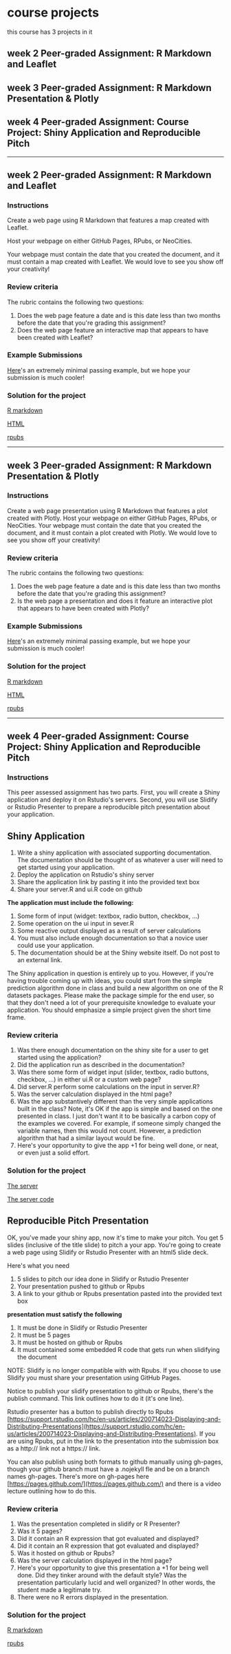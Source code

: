 # course projects

this course has 3 projects in it

## week 2 Peer-graded Assignment: R Markdown and Leaflet
## week 3 Peer-graded Assignment: R Markdown Presentation & Plotly
## week 4 Peer-graded Assignment: Course Project: Shiny Application and Reproducible Pitch

---

## week 2 Peer-graded Assignment: R Markdown and Leaflet

### Instructions

Create a web page using R Markdown that features a map created with Leaflet.

Host your webpage on either GitHub Pages, RPubs, or NeoCities.

Your webpage must contain the date that you created the document, and it must contain a map created with Leaflet. We would love to see you show off your creativity!

### Review criteria

The rubric contains the following two questions:

1. Does the web page feature a date and is this date less than two months before the date that you're grading this assignment?
2. Does the web page feature an interactive map that appears to have been created with Leaflet?

### Example Submissions

[Here](https://seankross.neocities.org/week2.html)'s an extremely minimal passing example, but we hope your submission is much cooler!

### Solution for the project 
[R markdown](https://github.com/Ibn-mohey/R-general-practice/blob/gh-pages/coursera%20Data%20Science%20Specialization/9-Developing%20Data%20Products/project/project.Rmd)

[HTML](https://github.com/Ibn-mohey/R-general-practice/blob/gh-pages/coursera%20Data%20Science%20Specialization/9-Developing%20Data%20Products/project/project%201.html)

[rpubs](https://rpubs.com/Abdelrhman-mohey/home)

---

## week 3 Peer-graded Assignment: R Markdown Presentation & Plotly

### Instructions

Create a web page presentation using R Markdown that features a plot created with Plotly. Host your webpage on either GitHub Pages, RPubs, or NeoCities. Your webpage must contain the date that you created the document, and it must contain a plot created with Plotly. We would love to see you show off your creativity!


### Review criteria

The rubric contains the following two questions:

1. Does the web page feature a date and is this date less than two months before the date that you're grading this assignment?
2. Is the web page a presentation and does it feature an interactive plot that appears to have been created with Plotly?

### Example Submissions

[Here](http://seankross.neocities.org/week3.html)'s an extremely minimal passing example, but we hope your submission is much cooler!


### Solution for the project 
[R markdown](https://github.com/Ibn-mohey/R-general-practice/blob/gh-pages/coursera%20Data%20Science%20Specialization/9-Developing%20Data%20Products/project/Plotly%20Presentation.Rmd)

[HTML](https://github.com/Ibn-mohey/R-general-practice/blob/gh-pages/coursera%20Data%20Science%20Specialization/9-Developing%20Data%20Products/project/Plotly-Presentation.html)

[rpubs](https://rpubs.com/Abdelrhman-mohey/Plotly)


---

## week 4 Peer-graded Assignment: Course Project: Shiny Application and Reproducible Pitch

### Instructions

This peer assessed assignment has two parts. First, you will create a Shiny application and deploy it on Rstudio's servers. Second, you will use Slidify or Rstudio Presenter to prepare a reproducible pitch presentation about your application.

## Shiny Application

1. Write a shiny application with associated supporting documentation. The documentation should be thought of as whatever a user will need to get started using your application.
2. Deploy the application on Rstudio's shiny server
3. Share the application link by pasting it into the provided text box
4. Share your server.R and ui.R code on github


**The application must include the following:**

1. Some form of input (widget: textbox, radio button, checkbox, ...)
2. Some operation on the ui input in sever.R
3. Some reactive output displayed as a result of server calculations
4. You must also include enough documentation so that a novice user could use your application.
5. The documentation should be at the Shiny website itself. Do not post to an external link.


The Shiny application in question is entirely up to you. However, if you're having trouble coming up with ideas, you could start from the simple prediction algorithm done in class and build a new algorithm on one of the R datasets packages. Please make the package simple for the end user, so that they don't need a lot of your prerequisite knowledge to evaluate your application. You should emphasize a simple project given the short time frame.

### Review criteria

1. Was there enough documentation on the shiny site for a user to get started using the application?
2. Did the application run as described in the documentation?
3. Was there some form of widget input (slider, textbox, radio buttons, checkbox, ...) in either ui.R or a custom web page?
4. Did server.R perform some calculations on the input in server.R?
5. Was the server calculation displayed in the html page?
6. Was the app substantively different than the very simple applications built in the class? Note, it's OK if the app is simple and based on the one presented in class. I just don't want it to be basically a carbon copy of the examples we covered. For example, if someone simply changed the variable names, then this would not count. However, a prediction algorithm that had a similar layout would be fine.
7. Here's your opportunity to give the app +1 for being well done, or neat, or even just a solid effort.

### Solution for the project 
[The server](https://ibn-mohey.shinyapps.io/server/)

[The server code](https://github.com/Ibn-mohey/R-general-practice/tree/gh-pages/coursera%20Data%20Science%20Specialization/9-Developing%20Data%20Products/project/server)

## Reproducible Pitch Presentation

OK, you've made your shiny app, now it's time to make your pitch. You get 5 slides (inclusive of the title slide) to pitch a your app. You're going to create a web page using Slidify or Rstudio Presenter with an html5 slide deck.

Here's what you need

1. 5 slides to pitch our idea done in Slidify or Rstudio Presenter
2. Your presentation pushed to github or Rpubs
3. A link to your github or Rpubs presentation pasted into the provided text box

**presentation must satisfy the following**

1. It must be done in Slidify or Rstudio Presenter
2. It must be 5 pages
3. It must be hosted on github or Rpubs
4. It must contained some embedded R code that gets run when slidifying the document


NOTE: Slidify is no longer compatible with with Rpubs. If you choose to use Slidify you must share your presentation using GitHub Pages.

Notice to publish your slidify presentation to github or Rpubs, there's the publish command. This link outlines how to do it (it's one line).

Rstudio presenter has a button to publish directly to Rpubs [https://support.rstudio.com/hc/en-us/articles/200714023-Displaying-and-Distributing-Presentations](https://support.rstudio.com/hc/en-us/articles/200714023-Displaying-and-Distributing-Presentations). If you are using Rpubs, put in the link to the presentation into the submission box as a http:// link not a https:// link.

You can also publish using both formats to github manually using gh-pages, though your github branch must have a .nojekyll fle and be on a branch names gh-pages. There's more on gh-pages here [https://pages.github.com/](https://pages.github.com/) and there is a video lecture outlining how to do this.


### Review criteria

1. Was the presentation completed in slidify or R Presenter?
2. Was it 5 pages?
3. Did it contain an R expression that got evaluated and displayed?
4. Did it contain an R expression that got evaluated and displayed?
5. Was it hosted on github or Rpubs?
6. Was the server calculation displayed in the html page?
7. Here's your opportunity to give this presentation a +1 for being well done. Did they tinker around with the default style? Was the presentation particularly lucid and well organized? In other words, the student made a legitimate try.
8. There were no R errors displayed in the presentation.

### Solution for the project
[R markdown](https://github.com/Ibn-mohey/R-general-practice/tree/gh-pages/coursera%20Data%20Science%20Specialization/9-Developing%20Data%20Products/project/presentation)

[rpubs](https://rpubs.com/Abdelrhman-mohey/projectpresentation)


